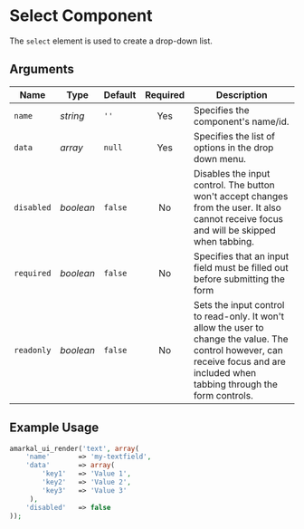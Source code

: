 # Select Component

The `select` element is used to create a drop-down list.

## Arguments

Name | Type | Default | Required | Description
---|---|---|:---:|---
`name`|*string*|`''`|Yes|Specifies the component's name/id.
`data`|*array*|`null`|Yes|Specifies the list of options in the drop down menu.
`disabled`|*boolean*|`false`|No|Disables the input control. The button won't accept changes from the user. It also cannot receive focus and will be skipped when tabbing.
`required`|*boolean*|`false`|No|Specifies that an input field must be filled out before submitting the form
`readonly`|*boolean*|`false`|No|Sets the input control to read-only. It won't allow the user to change the value. The control however, can receive focus and are included when tabbing through the form controls.

## Example Usage

```php
amarkal_ui_render('text', array(
    'name'       => 'my-textfield',
    'data'       => array(
        'key1'   => 'Value 1',
        'key2'   => 'Value 2',
        'key3'   => 'Value 3'
     ),
    'disabled'   => false
));
```